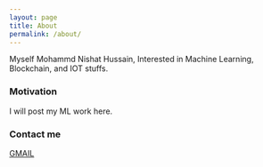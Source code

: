 ```yaml
---
layout: page
title: About
permalink: /about/
---
```


Myself Mohammd Nishat Hussain, Interested in Machine Learning, Blockchain, and IOT stuffs.

### Motivation

I will post my ML work here.

### Contact me

[GMAIL](mailto:hussain.nishat@gmail.com)
